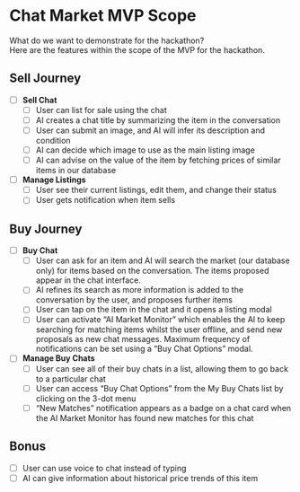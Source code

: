 # Chat Market MVP Scope
What do we want to demonstrate for the hackathon? \
Here are the features within the scope of the MVP for the hackathon.

## Sell Journey
- [ ] **Sell Chat**
  - [ ] User can list for sale using the chat
  - [ ] AI creates a chat title by summarizing the item in the conversation
  - [ ] User can submit an image, and AI will infer its description and condition
  - [ ] AI can decide which image to use as the main listing image
  - [ ] AI can advise on the value of the item by fetching prices of similar items in our database
  
- [ ] **Manage Listings**
  - [ ] User see their current listings, edit them, and change their status
  - [ ] User gets notification when item sells

## Buy Journey
- [ ] **Buy Chat**
  - [ ] User can ask for an item and AI will search the market (our database only) for items based on the conversation. The items proposed appear in the chat interface.
  - [ ] AI refines its search as more information is added to the conversation by the user, and proposes further items
  - [ ] User can tap on the item in the chat and it opens a listing modal
  - [ ] User can activate “AI Market Monitor” which enables the AI to keep searching for matching items whilst the user offline, and send new proposals as new chat messages.  Maximum frequency of notifications can be set using a “Buy Chat Options” modal.
  
- [ ] **Manage Buy Chats**
  - [ ] User can see all of their buy chats in a list, allowing them to go back to a particular chat
  - [ ] User can access “Buy Chat Options” from the My Buy Chats list by clicking on the 3-dot menu
  - [ ] “New Matches” notification appears as a badge on a chat card when the AI Market Monitor has found new matches for this chat

## Bonus
- [ ] User can use voice to chat instead of typing
- [ ] AI can give information about historical price trends of this item
